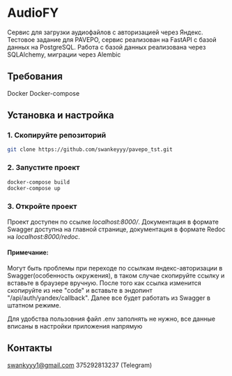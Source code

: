 # AudioFY

Сервис для загрузки аудиофайлов с авторизацией через Яндекс. Тестовое задание для PAVEPO, сервис реализован на FastAPI с базой данных на PostgreSQL. Работа с базой данных реализована через SQLAlchemy, миграции через Alembic

## Требования
Docker
Docker-compose

## Установка и настройка

### 1. Скопируйте репозиторий
```bash
git clone https://github.com/swankeyyy/pavepo_tst.git
```

### 2. Запустите проект
```bash
docker-compose build
docker-compose up
```

### 3. Откройте проект
Проект доступен по ссылке *localhost:8000/*. Документация в формате Swagger доступна на главной странице, документация в формате Redoc на *localhost:8000/redoc*.


#### Примечание:
Могут быть проблемы при переходе по ссылкам яндекс-авторизации в Swagger(особенность окружения), в таком случае скопируйте ссылку и вставьте в браузере вручную. После того как ссылка изменится скопируйте из нее "code" и вставьте в эндопинт "/api/auth/yandex/callback". Далее все будет работать из Swagger в штатном режиме.

Для удобства пользовния файл .env заполнять не нужно, все данные вписаны в настройки приложения напрямую

## Контакты
swankyyy1@gmail.com 
375292813237 (Telegram)
